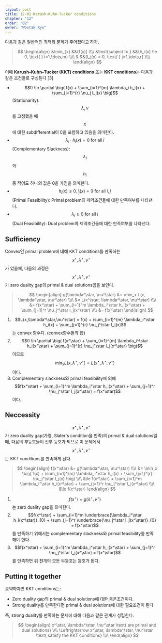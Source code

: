 ```yaml
---
layout: post
title: 12-01 Karush-Kuhn-Tucker conditions
chapter: "12"
order: "02"
owner: "Wontak Ryu"
---
```


<script type="text/x-mathjax-config">
MathJax.Hub.Config({
    displayAlign: "center"
});
</script>

다음과 같은 일반적인 최적화 문제가 주어졌다고 하자.

>$$
>\begin{align}
>    &\min_{x} &&{f(x)} \\\\
>    &\text{subject to } &&{h_i(x) \le 0, \text{ } i=1,\dots,m} \\\\
>    & &&{l_j(x) = 0, \text{ } j=1,\dots,r}.\\\\
>\end{align}
>$$

이때 **Karush–Kuhn–Tucker (KKT) conditions** 또는 **KKT conditions**는 다음과 같은 조건들로 구성된다 [3].

* $$0 \in \partial \big( f(x) + \sum_{i=1}^{m} \lambda_i h_i(x) + \sum_{j=1}^{r} \nu_j l_j(x) \big)$$ (Stationarity): $$\lambda, \nu$$를 고정했을 때 $$x$$에 대한 subdifferential이 0을 포함하고 있음을 의미한다. 
* $$\lambda_i \cdot h_i(x) = 0 \text{ for all } i$$ (Complementary Slackness):  $$\lambda_i$$와 $$h_i$$ 중 적어도 하나의 값은 0을 가짐을 의미한다.
* $$h_i(x) \le 0, l_j(x) = 0 \text{ for all } i, j$$ (Primal Feasibility): Primal problem의 제약조건들에 대한 만족여부를 나타낸다.
* $$\lambda_i \ge 0 \text{ for all } i$$ (Dual Feasibility): Dual problem의 제약조건들에 대한 만족여부를 나타낸다.

## Sufficiency
Convex인 primal problem에 대해 KKT conditions를 만족하는 $$x^\star, \lambda^\star, \nu^\star$$가 있을때, 다음의 과정은 $$x^\star, \lambda^\star, \nu^\star$$가 zero duality gap의 primal & dual solutions임을 보인다.

>$$
>\begin{align}
>    g(\lambda^\star, \nu^\star) &= \min_x L(x, \lambda^\star, \nu^\star) \\\\
>                                &= L(x^\star, \lambda^\star, \nu^\star) \\\\
>                                &= f(x^\star) + \sum_{i=1}^m \lambda_i^\star h_i(x^\star) + \sum_{j=1}^r \nu_j^\star l_j(x^\star) \\\\
>                                &= f(x^\star)
>\end{align}
>$$

1. $$L(x,\lambda^\star,\nu^\star) = f(x) + \sum_{i=1}^{m} \lambda_i^\star h_i(x) + \sum_{j=1}^{r} \nu_j^\star l_j(x)$$는 convex 함수다. (convex함수들의 합) 
2. $$0 \in \partial \big( f(x^\star) + \sum_{i=1}^{m} \lambda_i^\star h_i(x^\star) + \sum_{j=1}^{r} \nu_j^\star l_j(x^\star) \big)$$이므로 $$\min_x L(x, \lambda^\star, \nu^\star) = L(x^\star, \lambda^\star, \nu^\star)$$이다.
3. Complementary slackness와 primal feasibility에 의해 $$f(x^\star) + \sum_{i=1}^m \lambda_i^\star h_i(x^\star) + \sum_{j=1}^r \nu_j^\star l_j(x^\star) = f(x^\star)$$이다.

## Neccessity
$$x^\star, \lambda^\star, \nu^\star$$가 zero duality gap(가령, Slater's condition을 만족)의 primal & dual solutions일때, 다음의 부등호들이 전부 등호가 되므로 이 문제에서 $$x^\star, \lambda^\star, \nu^\star$$는 KKT conditions를 만족하게 된다.
>$$
>\begin{align}
>    f(x^\star) &= g(\lambda^\star, \nu^\star) \\\\
>                   &= \min_x  \big( f(x) + \sum_{i=1}^{m} \lambda_i^\star h_i(x) + \sum_{j=1}^{r} \nu_j^\star l_j(x) \big) \\\\
>                   &\le f(x^\star) + \sum_{i=1}^m \lambda_i^\star h_i(x^\star) + \sum_{j=1}^r \nu_j^\star l_j(x^\star) \\\\
>                   &\le f(x^\star)
>\end{align}
>$$

1. $$f(x^\star) = g(\lambda^\star, \nu^\star)$$는 zero duality gap을 의미한다.
2. $$f(x^\star) + \sum_{i=1}^m \underbrace{\lambda_i^\star h_i(x^\star)}_{0} + \sum_{j=1}^r \underbrace{\nu_j^\star l_j(x^\star)}_{0} = f(x^\star)$$를 만족하기 위해서는 complementary slackness와 primal feasibility를 만족해야 한다.
3. $$f(x^\star) + \sum_{i=1}^m \lambda_i^\star h_i(x^\star) + \sum_{j=1}^r \nu_j^\star l_j(x^\star) = f(x^\star)$$를 만족하면 위 전개의 모든 부등호는 등호가 된다.

## Putting it together
요약하자면 KKT conditions는:

* Zero duality gap의 primal & dual solutions에 대한 충분조건이다.
* Strong duality를 만족한다면 primal & dual solutions에 대한 필요조건이 된다.

즉, strong duality를 만족하는 문제에 대해 다음과 같은 관계가 성립한다.
>$$
>\begin{align}
>    x^\star, \lambda^\star, \nu^\star \text{ are primal and dual solutions} \\\\
>    \Leftrightarrow x^\star, \lambda^\star, \nu^\star \text{ satisfy the KKT conditions} \\\\
>\end{align}
>$$